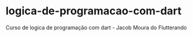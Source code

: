 # logica-de-programacao-com-dart
Curso de logica de programação com dart - Jacob Moura do Flutterando
